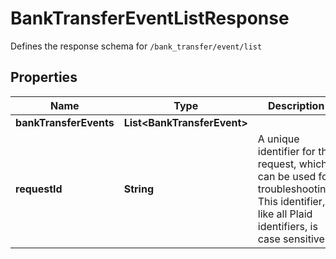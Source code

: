 

# BankTransferEventListResponse

Defines the response schema for `/bank_transfer/event/list`

## Properties

| Name | Type | Description | Notes |
|------------ | ------------- | ------------- | -------------|
|**bankTransferEvents** | **List&lt;BankTransferEvent&gt;** |  |  |
|**requestId** | **String** | A unique identifier for the request, which can be used for troubleshooting. This identifier, like all Plaid identifiers, is case sensitive. |  |



